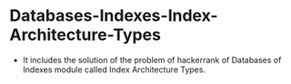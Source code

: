 # Databases-Indexes-Index-Architecture-Types
- It includes the solution of the problem of hackerrank of Databases of Indexes module called Index Architecture Types.

